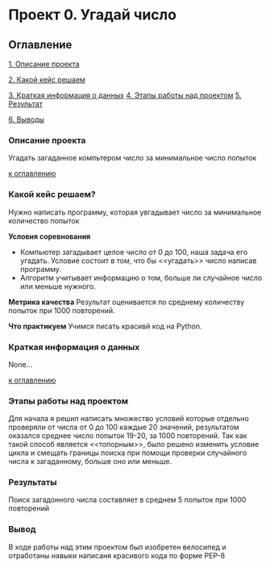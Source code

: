 # Проект 0. Угадай число

## Оглавление
[1. Описание проекта](https://github.com/torkrot/sf_data_science/tree/master/project_0/README.md#Описание-проекта)

[2. Какой кейс решаем](https://github.com/torkrot/sf_data_science/tree/master/project_0/README.md#Какой-кейс-решаем)

[3. Краткая информация о данных](https://github.com/torkrot/sf_data_science/tree/master/project_0/README.md#Краткая-информация-о-данных)
[4. Этапы работы над проектом](https://github.com/torkrot/sf_data_science/tree/master/project_0/README.md#Эпаты-работы-над-проектом)
[5. Результат](https://github.com/torkrot/sf_data_science/tree/master/project_0/README.md#Результат)

[6. Выводы](https://github.com/torkrot/sf_data_science/tree/master/project_0/README.md#Выводы)

### Описание проекта
Угадать загаданное компьтером число за минимальное число попыток

[к оглавлению](https://github.com/torkrot/sf_data_science/tree/master/project_0/README.md#Описание)


### Какой кейс решаем?
Нужно написать программу, которая увгадывает число за минимальное количество попыток

**Условия соревнования**
- Компьютер загадывает целое число от 0 до 100, наша задача его угадать. Условие состоит в том, что бы <<угадать>> число написав программу.
- Алгоритм учитывает информацию о том, больше ли случайное число или меньше нужного.

**Метрика качества**
Результат оценивается по среднему количеству попыток при 1000 повторений.

**Что практикуем**
Учимся писать красивй код на Python.

### Краткая информация о данных
None...

[к оглавлению](https://github.com/torkrot/sf_data_science/tree/master/project_0/README.md#Описание)

### Этапы работы над проектом
Для начала я решил написать множество условий которые отдельно проверяли
от числа от 0 до 100 каждые 20 значений, результатом оказался среднее число попыток 19-20, за 1000 повторений.
Так как такой способ является <<топорным>>, было решено изменить условие цикла и смещать границы поиска при помощи проверки случайного числа к загаданному, больше оно или меньше.

### Результаты
Поиск загадонного числа составляет в среднем 5 попыток при 1000 повторений

### Вывод
В ходе работы над этим проектом был изобретен велосипед и отработаны навыки написаня красивого кода по форме PEP-8

